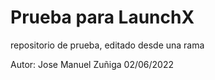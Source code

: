 # Prueba para LaunchX
repositorio de prueba, editado desde una rama

Autor: Jose Manuel Zuñiga
02/06/2022
